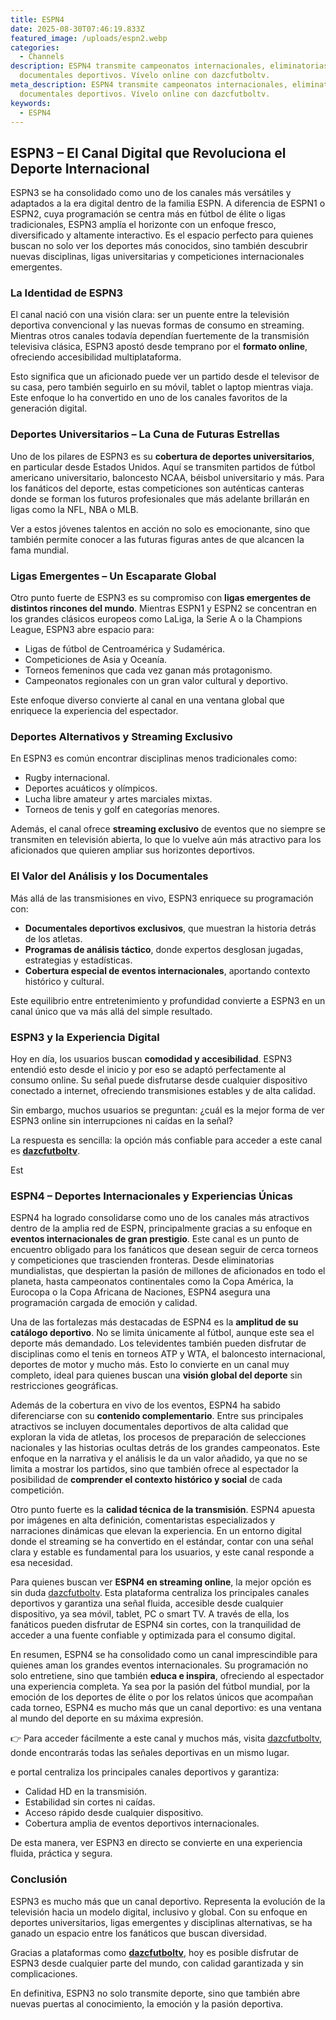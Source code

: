 ```yaml
---
title: ESPN4
date: 2025-08-30T07:46:19.833Z
featured_image: /uploads/espn2.webp
categories:
  - Channels
description: ESPN4 transmite campeonatos internacionales, eliminatorias y
  documentales deportivos. Vívelo online con dazcfutboltv.
meta_description: ESPN4 transmite campeonatos internacionales, eliminatorias y
  documentales deportivos. Vívelo online con dazcfutboltv.
keywords:
  - ESPN4
---
```

<!--StartFragment-->

## ESPN3 – El Canal Digital que Revoluciona el Deporte Internacional

ESPN3 se ha consolidado como uno de los canales más versátiles y adaptados a la era digital dentro de la familia ESPN. A diferencia de ESPN1 o ESPN2, cuya programación se centra más en fútbol de élite o ligas tradicionales, ESPN3 amplía el horizonte con un enfoque fresco, diversificado y altamente interactivo. Es el espacio perfecto para quienes buscan no solo ver los deportes más conocidos, sino también descubrir nuevas disciplinas, ligas universitarias y competiciones internacionales emergentes.

### La Identidad de ESPN3

El canal nació con una visión clara: ser un puente entre la televisión deportiva convencional y las nuevas formas de consumo en streaming. Mientras otros canales todavía dependían fuertemente de la transmisión televisiva clásica, ESPN3 apostó desde temprano por el **formato online**, ofreciendo accesibilidad multiplataforma.

Esto significa que un aficionado puede ver un partido desde el televisor de su casa, pero también seguirlo en su móvil, tablet o laptop mientras viaja. Este enfoque lo ha convertido en uno de los canales favoritos de la generación digital.

### Deportes Universitarios – La Cuna de Futuras Estrellas

Uno de los pilares de ESPN3 es su **cobertura de deportes universitarios**, en particular desde Estados Unidos. Aquí se transmiten partidos de fútbol americano universitario, baloncesto NCAA, béisbol universitario y más. Para los fanáticos del deporte, estas competiciones son auténticas canteras donde se forman los futuros profesionales que más adelante brillarán en ligas como la NFL, NBA o MLB.

Ver a estos jóvenes talentos en acción no solo es emocionante, sino que también permite conocer a las futuras figuras antes de que alcancen la fama mundial.

### Ligas Emergentes – Un Escaparate Global

Otro punto fuerte de ESPN3 es su compromiso con **ligas emergentes de distintos rincones del mundo**. Mientras ESPN1 y ESPN2 se concentran en los grandes clásicos europeos como LaLiga, la Serie A o la Champions League, ESPN3 abre espacio para:

* Ligas de fútbol de Centroamérica y Sudamérica.
* Competiciones de Asia y Oceanía.
* Torneos femeninos que cada vez ganan más protagonismo.
* Campeonatos regionales con un gran valor cultural y deportivo.

Este enfoque diverso convierte al canal en una ventana global que enriquece la experiencia del espectador.

### Deportes Alternativos y Streaming Exclusivo

En ESPN3 es común encontrar disciplinas menos tradicionales como:

* Rugby internacional.
* Deportes acuáticos y olímpicos.
* Lucha libre amateur y artes marciales mixtas.
* Torneos de tenis y golf en categorías menores.

Además, el canal ofrece **streaming exclusivo** de eventos que no siempre se transmiten en televisión abierta, lo que lo vuelve aún más atractivo para los aficionados que quieren ampliar sus horizontes deportivos.

### El Valor del Análisis y los Documentales

Más allá de las transmisiones en vivo, ESPN3 enriquece su programación con:

* **Documentales deportivos exclusivos**, que muestran la historia detrás de los atletas.
* **Programas de análisis táctico**, donde expertos desglosan jugadas, estrategias y estadísticas.
* **Cobertura especial de eventos internacionales**, aportando contexto histórico y cultural.

Este equilibrio entre entretenimiento y profundidad convierte a ESPN3 en un canal único que va más allá del simple resultado.

### ESPN3 y la Experiencia Digital

Hoy en día, los usuarios buscan **comodidad y accesibilidad**. ESPN3 entendió esto desde el inicio y por eso se adaptó perfectamente al consumo online. Su señal puede disfrutarse desde cualquier dispositivo conectado a internet, ofreciendo transmisiones estables y de alta calidad.

Sin embargo, muchos usuarios se preguntan: ¿cuál es la mejor forma de ver ESPN3 online sin interrupciones ni caídas en la señal?

La respuesta es sencilla: la opción más confiable para acceder a este canal es **[dazcfutboltv](https://dazcfutboltv.me/)**.

Est

### ESPN4 – Deportes Internacionales y Experiencias Únicas

ESPN4 ha logrado consolidarse como uno de los canales más atractivos dentro de la amplia red de ESPN, principalmente gracias a su enfoque en **eventos internacionales de gran prestigio**. Este canal es un punto de encuentro obligado para los fanáticos que desean seguir de cerca torneos y competiciones que trascienden fronteras. Desde eliminatorias mundialistas, que despiertan la pasión de millones de aficionados en todo el planeta, hasta campeonatos continentales como la Copa América, la Eurocopa o la Copa Africana de Naciones, ESPN4 asegura una programación cargada de emoción y calidad.

Una de las fortalezas más destacadas de ESPN4 es la **amplitud de su catálogo deportivo**. No se limita únicamente al fútbol, aunque este sea el deporte más demandado. Los televidentes también pueden disfrutar de disciplinas como el tenis en torneos ATP y WTA, el baloncesto internacional, deportes de motor y mucho más. Esto lo convierte en un canal muy completo, ideal para quienes buscan una **visión global del deporte** sin restricciones geográficas.

Además de la cobertura en vivo de los eventos, ESPN4 ha sabido diferenciarse con su **contenido complementario**. Entre sus principales atractivos se incluyen documentales deportivos de alta calidad que exploran la vida de atletas, los procesos de preparación de selecciones nacionales y las historias ocultas detrás de los grandes campeonatos. Este enfoque en la narrativa y el análisis le da un valor añadido, ya que no se limita a mostrar los partidos, sino que también ofrece al espectador la posibilidad de **comprender el contexto histórico y social** de cada competición.

Otro punto fuerte es la **calidad técnica de la transmisión**. ESPN4 apuesta por imágenes en alta definición, comentaristas especializados y narraciones dinámicas que elevan la experiencia. En un entorno digital donde el streaming se ha convertido en el estándar, contar con una señal clara y estable es fundamental para los usuarios, y este canal responde a esa necesidad.

Para quienes buscan ver **ESPN4 en streaming online**, la mejor opción es sin duda [dazcfutboltv](<>). Esta plataforma centraliza los principales canales deportivos y garantiza una señal fluida, accesible desde cualquier dispositivo, ya sea móvil, tablet, PC o smart TV. A través de ella, los fanáticos pueden disfrutar de ESPN4 sin cortes, con la tranquilidad de acceder a una fuente confiable y optimizada para el consumo digital.

En resumen, ESPN4 se ha consolidado como un canal imprescindible para quienes aman los grandes eventos internacionales. Su programación no solo entretiene, sino que también **educa e inspira**, ofreciendo al espectador una experiencia completa. Ya sea por la pasión del fútbol mundial, por la emoción de los deportes de élite o por los relatos únicos que acompañan cada torneo, ESPN4 es mucho más que un canal deportivo: es una ventana al mundo del deporte en su máxima expresión.

👉 Para acceder fácilmente a este canal y muchos más, visita [dazcfutboltv](https://dazcfutboltv.me/), donde encontrarás todas las señales deportivas en un mismo lugar.

e portal centraliza los principales canales deportivos y garantiza:

* Calidad HD en la transmisión.
* Estabilidad sin cortes ni caídas.
* Acceso rápido desde cualquier dispositivo.
* Cobertura amplia de eventos deportivos internacionales.

De esta manera, ver ESPN3 en directo se convierte en una experiencia fluida, práctica y segura.

### Conclusión

ESPN3 es mucho más que un canal deportivo. Representa la evolución de la televisión hacia un modelo digital, inclusivo y global. Con su enfoque en deportes universitarios, ligas emergentes y disciplinas alternativas, se ha ganado un espacio entre los fanáticos que buscan diversidad.

Gracias a plataformas como **[dazcfutboltv](https://dazcfutboltv.me/)**, hoy es posible disfrutar de ESPN3 desde cualquier parte del mundo, con calidad garantizada y sin complicaciones.

En definitiva, ESPN3 no solo transmite deporte, sino que también abre nuevas puertas al conocimiento, la emoción y la pasión deportiva.

<!--EndFragment-->